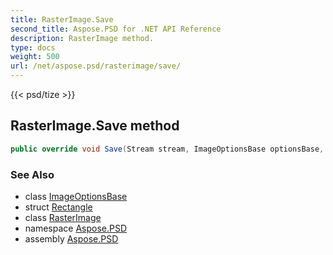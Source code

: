 ```yaml
---
title: RasterImage.Save
second_title: Aspose.PSD for .NET API Reference
description: RasterImage method. 
type: docs
weight: 500
url: /net/aspose.psd/rasterimage/save/
---
```

{{< psd/tize >}}
## RasterImage.Save method

```csharp
public override void Save(Stream stream, ImageOptionsBase optionsBase, Rectangle boundsRectangle)
```

### See Also

* class [ImageOptionsBase](../../imageoptionsbase/)
* struct [Rectangle](../../rectangle/)
* class [RasterImage](../)
* namespace [Aspose.PSD](../../rasterimage/)
* assembly [Aspose.PSD](../../../)


